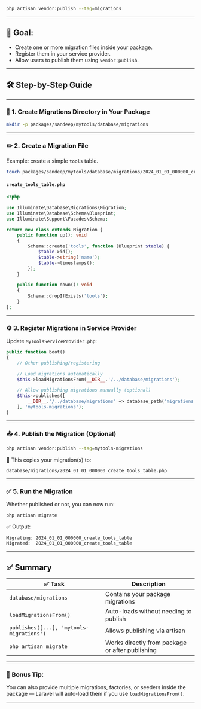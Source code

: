 
```bash
php artisan vendor:publish --tag=migrations
```

---

## 🎯 Goal:

* Create one or more migration files inside your package.
* Register them in your service provider.
* Allow users to publish them using `vendor:publish`.

---

## 🛠️ Step-by-Step Guide

---

### 📁 1. Create Migrations Directory in Your Package

```bash
mkdir -p packages/sandeep/mytools/database/migrations
```

---

### ✏️ 2. Create a Migration File

Example: create a simple `tools` table.

```bash
touch packages/sandeep/mytools/database/migrations/2024_01_01_000000_create_tools_table.php
```

#### `create_tools_table.php`

```php
<?php

use Illuminate\Database\Migrations\Migration;
use Illuminate\Database\Schema\Blueprint;
use Illuminate\Support\Facades\Schema;

return new class extends Migration {
    public function up(): void
    {
        Schema::create('tools', function (Blueprint $table) {
            $table->id();
            $table->string('name');
            $table->timestamps();
        });
    }

    public function down(): void
    {
        Schema::dropIfExists('tools');
    }
};
```

---

### ⚙️ 3. Register Migrations in Service Provider

Update `MyToolsServiceProvider.php`:

```php
public function boot()
{
    // Other publishing/registering

    // Load migrations automatically
    $this->loadMigrationsFrom(__DIR__.'/../database/migrations');

    // Allow publishing migrations manually (optional)
    $this->publishes([
        __DIR__.'/../database/migrations' => database_path('migrations'),
    ], 'mytools-migrations');
}
```

---

### 📤 4. Publish the Migration (Optional)

```bash
php artisan vendor:publish --tag=mytools-migrations
```

📁 This copies your migration(s) to:

```
database/migrations/2024_01_01_000000_create_tools_table.php
```

---

### ✅ 5. Run the Migration

Whether published or not, you can now run:

```bash
php artisan migrate
```

✅ Output:

```
Migrating: 2024_01_01_000000_create_tools_table
Migrated:  2024_01_01_000000_create_tools_table
```

---

## ✅ Summary

| ✅ Task                                   | Description                                     |
| ---------------------------------------- | ----------------------------------------------- |
| `database/migrations`                    | Contains your package migrations                |
| `loadMigrationsFrom()`                   | Auto-loads without needing to publish           |
| `publishes([...], 'mytools-migrations')` | Allows publishing via artisan                   |
| `php artisan migrate`                    | Works directly from package or after publishing |

---

### 🧠 Bonus Tip:

You can also provide multiple migrations, factories, or seeders inside the package — Laravel will auto-load them if you use `loadMigrationsFrom()`.

---
